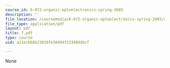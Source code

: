 ```yaml
---
course_id: 6-973-organic-optoelectronics-spring-2003
description: ''
file_location: /coursemedia/6-973-organic-optoelectronics-spring-2003/a21ecb66b23810fe38494f233489dbcf_7.pdf
file_type: application/pdf
layout: pdf
title: 7.pdf
type: course
uid: a21ecb66b23810fe38494f233489dbcf

---
```

None